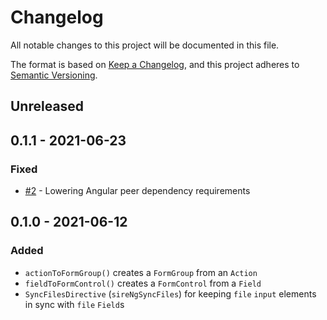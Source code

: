 # Changelog

All notable changes to this project will be documented in this file.

The format is based on [Keep a Changelog][kac], and this project adheres to
[Semantic Versioning][semver].

[kac]: https://keepachangelog.com/en/1.0.0
[semver]: https://semver.org/spec/v2.0.0.html

## Unreleased

## 0.1.1 - 2021-06-23

### Fixed

- [#2] - Lowering Angular peer dependency requirements

[#2]: https://github.com/siren-js/ng/issues/2

## 0.1.0 - 2021-06-12

### Added

- `actionToFormGroup()` creates a `FormGroup` from an `Action`
- `fieldToFormControl()` creates a `FormControl` from a `Field`
- `SyncFilesDirective` (`sireNgSyncFiles`) for keeping `file` `input` elements
  in sync with `file` `Field`s
